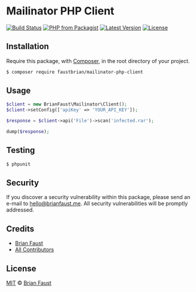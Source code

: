 # Mailinator PHP Client

[![Build Status](https://img.shields.io/travis/faustbrian/Mailinator-PHP-Client/master.svg?style=flat-square)](https://travis-ci.org/faustbrian/Mailinator-PHP-Client)
[![PHP from Packagist](https://img.shields.io/packagist/php-v/faustbrian/mailinator-php-client.svg?style=flat-square)]()
[![Latest Version](https://img.shields.io/github/release/faustbrian/Mailinator-PHP-Client.svg?style=flat-square)](https://github.com/faustbrian/Mailinator-PHP-Client/releases)
[![License](https://img.shields.io/packagist/l/faustbrian/Mailinator-PHP-Client.svg?style=flat-square)](https://packagist.org/packages/faustbrian/Mailinator-PHP-Client)

## Installation

Require this package, with [Composer](https://getcomposer.org/), in the root directory of your project.

```bash
$ composer require faustbrian/mailinator-php-client
```

## Usage

```php
$client = new BrianFaust\Mailinator\Client();
$client->setConfig(['apiKey' => 'YOUR_API_KEY']);

$response = $client->api('File')->scan('infected.rar');

dump($response);
```

## Testing

``` bash
$ phpunit
```

## Security

If you discover a security vulnerability within this package, please send an e-mail to hello@brianfaust.me. All security vulnerabilities will be promptly addressed.

## Credits

- [Brian Faust](https://github.com/faustbrian)
- [All Contributors](../../contributors)

## License

[MIT](LICENSE) © [Brian Faust](https://brianfaust.me)

